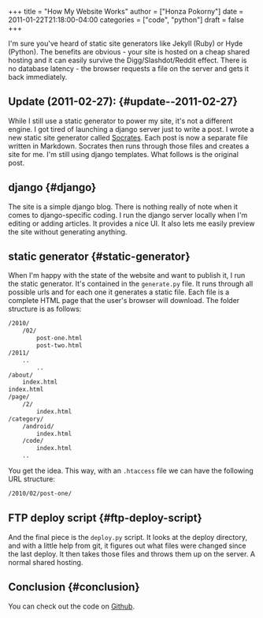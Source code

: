 +++
title = "How My Website Works"
author = ["Honza Pokorny"]
date = 2011-01-22T21:18:00-04:00
categories = ["code", "python"]
draft = false
+++

I'm sure you've heard of static site generators like Jekyll (Ruby) or Hyde
(Python). The benefits are obvious - your site is hosted on a cheap shared
hosting and it can easily survive the Digg/Slashdot/Reddit effect. There is no
database latency - the browser requests a file on the server and gets it back
immediately.

## Update (2011-02-27): {#update--2011-02-27}

While I still use a static generator to power my site, it's not a different
engine. I got tired of launching a django server just to write a post. I wrote
a new static site generator called [Socrates](https://github.com/honza/socrates). Each post is now a separate
file written in Markdown. Socrates then runs through those files and creates a
site for me. I'm still using django templates. What follows is the original
post.

## django {#django}

The site is a simple django blog. There is nothing really of note when it comes
to django-specific coding. I run the django server locally when I'm editing or
adding articles. It provides a nice UI. It also lets me easily preview the site
without generating anything.

## static generator {#static-generator}

When I'm happy with the state of the website and want to publish it, I run the
static generator. It's contained in the `generate.py` file. It runs through
all possible urls and for each one it generates a static file. Each file is a
complete HTML page that the user's browser will download. The folder structure
is as follows:

```bash
/2010/
    /02/
        post-one.html
        post-two.html
/2011/
    ..
        ..
/about/
    index.html
index.html
/page/
    /2/
        index.html
/category/
    /android/
        index.html
    /code/
        index.html
    ..
```

You get the idea. This way, with an `.htaccess` file we can have the
following URL structure:

```bash
/2010/02/post-one/
```

## FTP deploy script {#ftp-deploy-script}

And the final piece is the `deploy.py` script. It looks at the deploy
directory, and with a little help from git, it figures out what files were
changed since the last deploy. It then takes those files and throws them up on
the server. A normal shared hosting.

## Conclusion {#conclusion}

You can check out the code on [Github](https://github.com/honza/honza.github.com).
